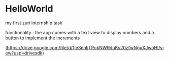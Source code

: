 # HelloWorld
my first zuri internship task

functionality :
the app comes with a text view to display numbers
and a button to implement the increments 

(https://drive.google.com/file/d/1Ie3enIjTPokNWRduKs20zfwNguXJwoHl/view?usp=drivesdk)
